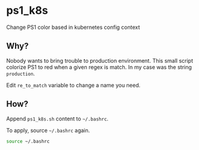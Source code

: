 # ps1_k8s
Change PS1 color based in kubernetes config context

## Why? 
Nobody wants to bring trouble to production environment. This small script colorize PS1 to red when a given regex is match. In my case was the string ```production```.

Edit ```re_to_match``` variable to change a name you need. 

## How?
Append ```ps1_k8s.sh``` content to  ```~/.bashrc```.

To apply, source ```~/.bashrc``` again.

```sh
source ~/.bashrc
```

